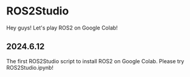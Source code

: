 # ROS2Studio
Hey guys! Let's play ROS2 on Google Colab!

## 2024.6.12
The first ROS2Studio script to install ROS2 on Google Colab. Please try ROS2Studio.ipynb!
